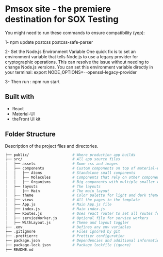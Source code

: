 # Pmsox site - the premiere destination for SOX Testing

You might need to run these commands to ensure compatibility (yep):

1- npm update postcss postcss-safe-parser

2- Set the Node.js Environment Variable
One quick fix is to set an environment variable that tells Node.js to use a legacy provider for cryptographic operations. This can resolve the issue without needing to change Node.js versions. You can set this environment variable directly in your terminal:
export NODE_OPTIONS=--openssl-legacy-provider

3- Then run : npm run start

## Built with

- React
- Material-UI
- theFront UI kit

## Folder Structure

Description of the project files and directories.

```bash
├── public/                    # Where production app builds
├── src/                       # All app source files
│   ├── assets                 # Some css and images
│   ├── components             # Custom components on top of material-ui
│   │   ├── Atoms              # Standalone small components
│   │   ├── Molecules          # Components that rely on other components
│   │   ├── Organisms          # Big components with multiple smaller ones
│   ├── layouts                # The layouts
│   │   ├── Main               # The main layout
│   ├── theme                  # Color palette for light and dark themes
│   ├── views                  # All the pages in the template
│   ├── App.js                 # Main App.js file
│   ├── index.js               # Main index.js
│   ├── Routes.js              # Uses react router to set all routes for app
│   ├── serviceWorker.js       # Optional file for service workers
│   ├── WithLayout.js          # Theme and layout toggler
├── .env                       # Defines any env variables
├── .gitignore                 # Files ignored by git
├── .prettierrc                # Prettier configuration
├── package.json               # Dependencies and additional information
├── package-lock.json          # Package lockfile (ignore)
├── README.md
```
